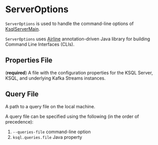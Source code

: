 # ServerOptions

`ServerOptions` is used to handle the command-line options of [KsqlServerMain](KsqlServerMain.md).

`ServerOptions` uses [Airline](https://rvesse.github.io/airline/) annotation-driven Java library for building Command Line Interfaces (CLIs).

## <span id="config-file"><span id="propertiesFile"><span id="getPropertiesFile"> Properties File

(**required**) A file with the configuration properties for the KSQL Server, KSQL, and underlying Kafka Streams instances.

## <span id="QUERIES_FILE_CONFIG"><span id="ksql.queries.file"><span id="getQueriesFile"><span id="queries-file"> Query File

A path to a query file on the local machine.

A query file can be specified using the following (in the order of precedence):

1. `--queries-file` command-line option
1. `ksql.queries.file` Java property

